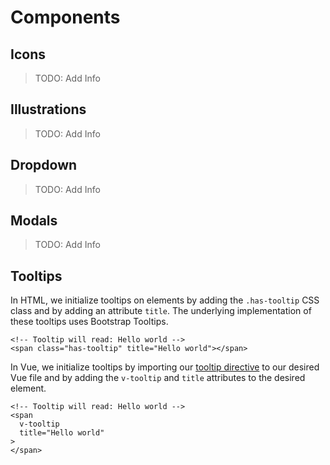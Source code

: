 # Components

## Icons

> TODO: Add Info

## Illustrations

> TODO: Add Info

## Dropdown

> TODO: Add Info

## Modals

> TODO: Add Info

## Tooltips

In HTML, we initialize tooltips on elements by adding the `.has-tooltip` CSS class and by adding an attribute `title`. The underlying implementation of these tooltips uses Bootstrap Tooltips.

```
<!-- Tooltip will read: Hello world -->
<span class="has-tooltip" title="Hello world"></span>
```

In Vue, we initialize tooltips by importing our [tooltip directive][tooltip-directive] to our desired Vue file and by adding the `v-tooltip` and `title` attributes to the desired element.

```
<!-- Tooltip will read: Hello world -->
<span
  v-tooltip
  title="Hello world"
>
</span>
```

[tooltip-directive]: https://gitlab.com/gitlab-org/gitlab-ce/blob/master/app/assets/javascripts/vue_shared/directives/tooltip.js
